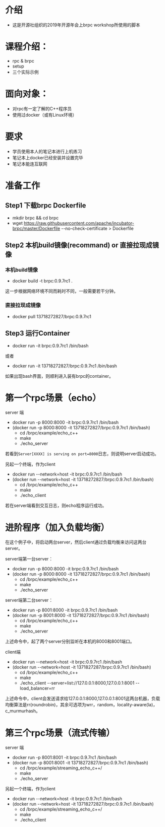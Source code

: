 # 介绍
* 这是开源社组织的2019年开源年会上brpc workshop所使用的脚本

# 课程介绍：
* rpc & brpc
* setup 
* 三个实际示例

# 面向对象：
* 对rpc有一定了解的C++程序员
* 使用过docker（或有Linux环境）

# 要求
* 学员使用本人的笔记本进行上机练习
* 笔记本上docker已经安装并设置完毕
* 笔记本能连互联网

# 准备工作

## Step1 下载brpc Dockerfile
* mkdir brpc && cd brpc
* wget https://raw.githubusercontent.com/apache/incubator-brpc/master/Dockerfile --no-check-certificate > Dockerfile

## Step2 本机build镜像(recommand) or 直接拉现成镜像

### 本机build镜像
* docker build -t brpc:0.9.7rc1 .

这一步根据网络环境不同而耗时不同，一般需要若干分钟。

### 直接拉现成镜像
* docker pull 13718272827/brpc:0.9.7rc1

## Step3 运行Container

* docker run -it brpc:0.9.7rc1 /bin/bash

或者

* docker run -it 13718272827/brpc:0.9.7rc1 /bin/bash

如果出现bash界面，则顺利进入装有brpc的container。

# 第一个rpc场景（echo）

server 端
* docker run -p 8000:8000 -it brpc:0.9.7rc1 /bin/bash
* (docker run -p 8000:8000 -it 13718272827/brpc:0.9.7rc1 /bin/bash)
  * cd /brpc/example/echo_c++
  * make
  * ./echo_server

若看到`Server[XXXX] is serving on port=8000`日志，则说明server启动成功。

另起一个终端，作为client
* docker run --network=host -it brpc:0.9.7rc1 /bin/bash
* (docker run --network=host -it 13718272827/brpc:0.9.7rc1 /bin/bash)
  * cd /brpc/example/echo_c++
  * make
  * ./echo_client

若在server端看到交互日志，则echo程序运行成功。

# 进阶程序（加入负载均衡）
在这个例子中，将启动两台server，然后client通过负载均衡来访问这两台server。

server端第一台server：
* docker run -p 8000:8000 -it brpc:0.9.7rc1 /bin/bash
* (docker run -p 8000:8000 -it 13718272827/brpc:0.9.7rc1 /bin/bash)
    * cd /brpc/example/echo_c++
    * make
    * ./echo_server

server端第二台server：
* docker run -p 8001:8000 -it brpc:0.9.7rc1 /bin/bash
* (docker run -p 8001:8000 -it 13718272827/brpc:0.9.7rc1 /bin/bash)
    * cd /brpc/example/echo_c++
    * make
    * ./echo_server

上述命令中，起了两个server分别监听在本机的8000和8001端口。

client端
* docker run --network=host -it brpc:0.9.7rc1 /bin/bash
* (docker run --network=host -it 1371827287/brpc:0.9.7rc1 /bin/bash)
  * cd /brpc/example/echo_c++
  * make
  * ./echo_client --server=list://127.0.0.1:8000,127.0.0.1:8001 --load_balancer=rr

上述命令中，client会发送请求给127.0.0.1:8000,127.0.0.1:8001这两台机器，负载均衡算法是rr(roundrobin)，其余可选项为wrr，random，locality-aware(la)，c_murmurhash。

# 第三个rpc场景（流式传输）

server 端
* docker run -p 8001:8001 -it brpc:0.9.7rc1 /bin/bash
* (docker run -p 8001:8001 -it 13718272827/brpc:0.9.7rc1 /bin/bash)
  * cd /brpc/example/streaming_echo_c++/
  * make
  * ./echo_server

另起一个终端，作为client
* docker run --network=host -it brpc:0.9.7rc1 /bin/bash
* (docker run --network=host -it 13718272827/brpc:0.9.7rc1 /bin/bash)
  * cd /brpc/example/streaming_echo_c++/
  * make
  * ./echo_client
